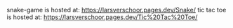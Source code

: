 snake-game is hosted at: https://larsverschoor.pages.dev/Snake/
tic tac toe is hosted at: https://larsverschoor.pages.dev/Tic%20Tac%20Toe/
